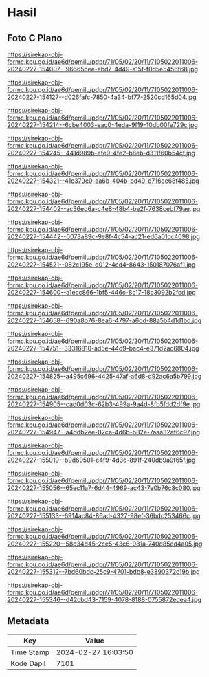 # Hasil

## Foto C Plano

https://sirekap-obj-formc.kpu.go.id/ae6d/pemilu/pdpr/71/05/02/20/11/7105022011006-20240227-154007--96665cee-abd7-4d49-a15f-f0d5e5456f68.jpg

https://sirekap-obj-formc.kpu.go.id/ae6d/pemilu/pdpr/71/05/02/20/11/7105022011006-20240227-154127--d026fafc-7850-4a34-bf77-2520cd165d04.jpg

https://sirekap-obj-formc.kpu.go.id/ae6d/pemilu/pdpr/71/05/02/20/11/7105022011006-20240227-154214--6cbe4003-eac0-4eda-9f19-10db00fe729c.jpg

https://sirekap-obj-formc.kpu.go.id/ae6d/pemilu/pdpr/71/05/02/20/11/7105022011006-20240227-154245--441d989b-efe9-4fe2-b8eb-d311f60b54cf.jpg

https://sirekap-obj-formc.kpu.go.id/ae6d/pemilu/pdpr/71/05/02/20/11/7105022011006-20240227-154321--41c379e0-aa6b-404b-bd49-d716ee68f485.jpg

https://sirekap-obj-formc.kpu.go.id/ae6d/pemilu/pdpr/71/05/02/20/11/7105022011006-20240227-154402--ac36ed6a-c4e8-48b4-be2f-7638cebf79ae.jpg

https://sirekap-obj-formc.kpu.go.id/ae6d/pemilu/pdpr/71/05/02/20/11/7105022011006-20240227-154442--0073a89c-9e8f-4c54-ac21-ed6a01cc4098.jpg

https://sirekap-obj-formc.kpu.go.id/ae6d/pemilu/pdpr/71/05/02/20/11/7105022011006-20240227-154521--082c195e-d012-4cd4-8643-150187076af1.jpg

https://sirekap-obj-formc.kpu.go.id/ae6d/pemilu/pdpr/71/05/02/20/11/7105022011006-20240227-154600--a1ecc866-1bf5-446c-8c17-18c3092b2fcd.jpg

https://sirekap-obj-formc.kpu.go.id/ae6d/pemilu/pdpr/71/05/02/20/11/7105022011006-20240227-154658--690a8b76-8ea6-4797-a6dd-88a5b4d1d1bd.jpg

https://sirekap-obj-formc.kpu.go.id/ae6d/pemilu/pdpr/71/05/02/20/11/7105022011006-20240227-154751--33316810-ad5e-44d9-bac4-e371d2ac6804.jpg

https://sirekap-obj-formc.kpu.go.id/ae6d/pemilu/pdpr/71/05/02/20/11/7105022011006-20240227-154825--a495c696-4425-47af-a6d8-d92ac6a5b799.jpg

https://sirekap-obj-formc.kpu.go.id/ae6d/pemilu/pdpr/71/05/02/20/11/7105022011006-20240227-154905--cad0d03c-62b3-499a-9a4d-8fb5fdd2df9e.jpg

https://sirekap-obj-formc.kpu.go.id/ae6d/pemilu/pdpr/71/05/02/20/11/7105022011006-20240227-154947--a4ddb2ee-02ca-4d6b-b82e-7aaa32af6c97.jpg

https://sirekap-obj-formc.kpu.go.id/ae6d/pemilu/pdpr/71/05/02/20/11/7105022011006-20240227-155019--b9d69501-e4f9-4d3d-891f-240db9a9f65f.jpg

https://sirekap-obj-formc.kpu.go.id/ae6d/pemilu/pdpr/71/05/02/20/11/7105022011006-20240227-155056--65ec11a7-6d44-4969-ac43-7e0b76c8c080.jpg

https://sirekap-obj-formc.kpu.go.id/ae6d/pemilu/pdpr/71/05/02/20/11/7105022011006-20240227-155133--6914ac84-86ad-4327-98ef-36bdc253466c.jpg

https://sirekap-obj-formc.kpu.go.id/ae6d/pemilu/pdpr/71/05/02/20/11/7105022011006-20240227-155220--58d34d45-2ce5-43c6-981a-740d85ed4a05.jpg

https://sirekap-obj-formc.kpu.go.id/ae6d/pemilu/pdpr/71/05/02/20/11/7105022011006-20240227-155312--7bd60bdc-25c9-4701-bdb8-e3890372c19b.jpg

https://sirekap-obj-formc.kpu.go.id/ae6d/pemilu/pdpr/71/05/02/20/11/7105022011006-20240227-155346--d42cbd43-7159-4078-8188-0755872edea4.jpg


## Metadata

| Key        | Value               |
| ---------- | ------------------- |
| Time Stamp | 2024-02-27 16:03:50 |
| Kode Dapil | 7101                |



